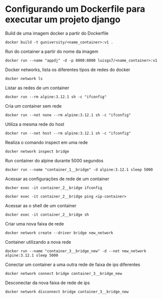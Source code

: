 # Configurando um Dockerfile para executar um projeto django

Build de uma imagem docker a partir do Dockerfile
```
docker build -t guniversity/<name_container>:v1 .
```

Run do container a partir do nome da imagem
```
docker run --name "appdj" -d -p 8000:8000 luisgs7/<name_container>:v1
```

Docker networks, lista os diferentes tipos de redes do docker
```
docker network ls
```

Listar as redes de um container
```
docker run --rm alpine:3.12.1 sh -c "ifconfig"
```

Cria um container sem rede
```
docker run --net none --rm alpine:3.12.1 sh -c "ifconfig"
```

Utiliza a mesma rede do host
```
docker run --net host --rm alpine:3.12.1 sh -c "ifconfig"
```

Realiza o comando inspect em uma rede
```
docker network inspect bridge
```

Run container do alpine durante 5000 segundos 
```
docker run --name "container_1__bridge" -d alpine:3.12.1 sleep 5000
```

Acessar as configurações de rede de um container
```
docker exec -it container_2__bridge ifconfig
```

```
docker exec -it container_2__bridge ping <ip-container>
```

Acessar as o shell de um container
```
docker exec -it container_2__bridge sh
```

Criar uma nova faixa de rede
```
docker network create --driver bridge new_network
```

Container utilizando a nova rede
```
docker run --name "container_3__bridge_new" -d --net new_network alpine:3.12.1 sleep 5000
```

Conectar um container a uma outra rede de faixa de ips diferentes
```
docker network connect bridge container_3__bridge_new
```

Desconectar da nova faixa de rede de ips
```
docker network disconnect bridge container_3__bridge_new
```